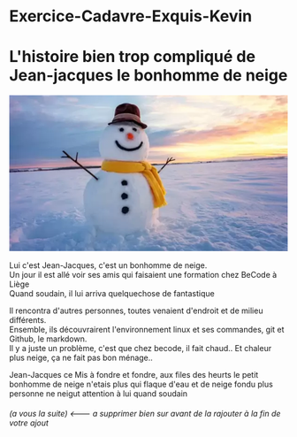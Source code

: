 # Exercice-Cadavre-Exquis-Kevin

# L'histoire bien trop compliqué de Jean-jacques le bonhomme de neige

<img src=https://raw.githubusercontent.com/Kiks4000/Exercice-Cadavre-Exquis-Kevin/development/bonhomme-neige1.webp>

Lui c'est Jean-Jacques, c'est un bonhomme de neige. <br/>
Un jour il est allé voir ses amis qui faisaient une formation chez BeCode à Liège <br/>
Quand soudain, il lui arriva quelquechose de fantastique <br/>

Il rencontra d'autres personnes, toutes venaient d'endroit et de milieu différents. <br/>
Ensemble, ils découvrairent l'environnement linux et ses commandes, git et Github, le markdown.<br/>
Il y a juste un problème, c'est que chez becode, il fait chaud.. Et chaleur plus neige, ça ne fait pas bon ménage.. <br/>

Jean-Jacques ce Mis à fondre et fondre, aux files des heurts le petit bonhomme de neige n'etais plus qui flaque d'eau et de neige fondu plus personne ne neigut attention à lui quand soudain 

###### (a vous la suite) <--- a supprimer bien sur avant de la rajouter à la fin de votre ajout 



